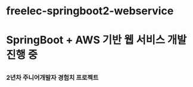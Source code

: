# freelec-springboot2-webservice

<h1> SpringBoot + AWS 기반 웹 서비스 개발 진행 중 </h1>
<h2> </h2>
<h3> 2년차 주니어개발자 경험치 프로젝트 </h3>
